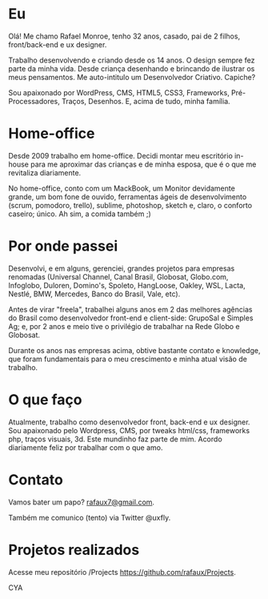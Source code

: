 # Eu

Olá! Me chamo Rafael Monroe, tenho 32 anos, casado, pai de 2 filhos, front/back-end e ux designer.

Trabalho desenvolvendo e criando desde os 14 anos. O design sempre fez parte da minha vida. Desde criança desenhando e brincando de ilustrar os meus pensamentos. Me auto-intitulo um Desenvolvedor Criativo. Capiche?

Sou apaixonado por WordPress, CMS, HTML5, CSS3, Frameworks, Pré-Processadores, Traços, Desenhos. E, acima de tudo, minha família.

# Home-office

Desde 2009 trabalho em home-office. Decidi montar meu escritório in-house para me aproximar das crianças e de minha esposa, que é o que me revitaliza diariamente.

No home-office, conto com um MackBook, um Monitor devidamente grande, um bom fone de ouvido, ferramentas ágeis de desenvolvimento (scrum, pomodoro, trello), sublime, photoshop, sketch e, claro, o conforto caseiro; único. Ah sim, a comida também ;)

# Por onde passei

Desenvolvi, e em alguns, gerenciei, grandes projetos para empresas renomadas (Universal Channel, Canal Brasil, Globosat, Globo.com, Infoglobo, Duloren, Domino's, Spoleto, HangLoose, Oakley, WSL, Lacta, Nestlé, BMW, Mercedes, Banco do Brasil, Vale, etc).

Antes de virar "freela", trabalhei alguns anos em 2 das melhores agências do Brasil como desenvolvedor front-end e client-side: GrupoSal e Simples Ag; e, por 2 anos e meio tive o privilégio de trabalhar na Rede Globo e Globosat.

Durante os anos nas empresas acima, obtive bastante contato e knowledge, que foram fundamentais para o meu crescimento e minha atual visão de trabalho.

# O que faço

Atualmente, trabalho como desenvolvedor front, back-end e ux designer. Sou apaixonado pelo Wordpress, CMS, por tweaks html/css, frameworks php, traços visuais, 3d. Este mundinho faz parte de mim. Acordo diariamente feliz por trabalhar com o que amo.

# Contato

Vamos bater um papo? rafaux7@gmail.com.

Também me comunico (tento) via Twitter @uxfly.

# Projetos realizados

Acesse meu repositório /Projects https://github.com/rafaux/Projects.

CYA
